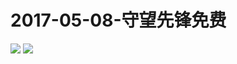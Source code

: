 # 2017-05-08-守望先锋免费
![](https://bilicover2017.github.io/Android/2017-05-08-守望先锋.jpg)
![](https://bilicover2017.github.io/PC/2017-05-08.jpg)
